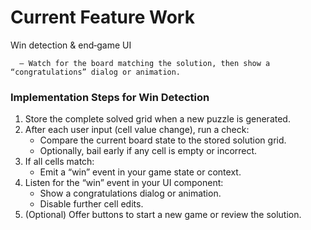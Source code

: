 # Current Feature Work

Win detection & end‑game UI

      – Watch for the board matching the solution, then show a
    “congratulations” dialog or animation.

### Implementation Steps for Win Detection

1. Store the complete solved grid when a new puzzle is generated.
2. After each user input (cell value change), run a check:
   - Compare the current board state to the stored solution grid.
   - Optionally, bail early if any cell is empty or incorrect.
3. If all cells match:
   - Emit a “win” event in your game state or context.
4. Listen for the “win” event in your UI component:
   - Show a congratulations dialog or animation.
   - Disable further cell edits.
5. (Optional) Offer buttons to start a new game or review the solution.